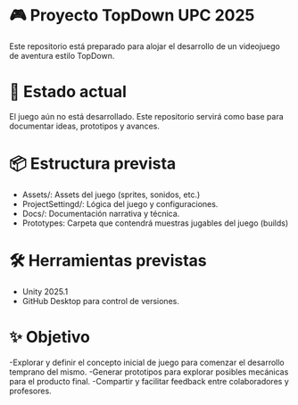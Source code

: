 # 🎮 Proyecto TopDown UPC 2025

Este repositorio está preparado para alojar el desarrollo de un videojuego de aventura estilo TopDown.

# 🧪 Estado actual
El juego aún no está desarrollado. Este repositorio servirá como base para documentar ideas, prototipos y avances.

# 📦 Estructura prevista
- Assets/: Assets del juego (sprites, sonidos, etc.)
- ProjectSettingd/: Lógica del juego y configuraciones.
- Docs/: Documentación narrativa y técnica.
- Prototypes: Carpeta que contendrá muestras jugables del juego (builds)

# 🛠️ Herramientas previstas
- Unity 2025.1
- GitHub Desktop para control de versiones.

# ✨ Objetivo
-Explorar y definir el concepto inicial de juego para comenzar el desarrollo temprano del mismo.
-Generar prototipos para explorar posibles mecánicas para el producto final.
-Compartir y facilitar feedback entre colaboradores y profesores.
